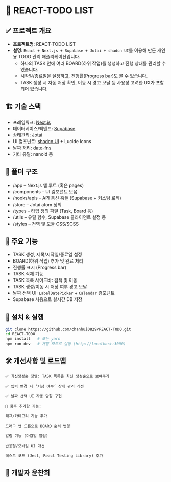 #  📑 REACT-TODO LIST

## ✅ 프로젝트 개요
- **프로젝트명**: REACT-TODO LIST
- **설명**: `React + Next.js + Supabase + Jotai + shadcn UI`를 이용해 만든 개인용 TODO 관리 애플리케이션입니다.  
  - 하나의 TASK 안에 여러 BOARD(하위 작업)를 생성하고 진행 상태를 관리할 수 있습니다.  
  - 시작일/종료일을 설정하고, 진행률(Progress bar)도 볼 수 있습니다.  
  - TASK 생성 시 자동 저장 확인, 이동 시 경고 모달 등 사용성 고려한 UX가 포함되어 있습니다.

## 🏗 기술 스택
- 프레임워크: [Next.js](https://nextjs.org/)  
- 데이터베이스/백엔드: [Supabase](https://supabase.com/)  
- 상태관리: [Jotai](https://jotai.org/)  
- UI 컴포넌트: [shadcn UI](https://ui.shadcn.com/) + Lucide Icons  
- 날짜 처리: [date-fns](https://date-fns.org/)  
- 기타 유틸: nanoid 등

## 📂 폴더 구조
- /app – Next.js 앱 루트 (혹은 pages)
- /components – UI 컴포넌트 모음
- /hooks/apis – API 통신 훅들 (Supabase + 커스텀 로직)
- /store – Jotai atom 정의
- /types – 타입 정의 파일 (Task, Board 등)
- /utils – 유틸 함수, Supabase 클라이언트 설정 등
- /styles – 전역 및 모듈 CSS/SCSS


## 🔧 주요 기능
- TASK 생성, 제목/시작일/종료일 설정  
- BOARD(하위 작업) 추가 및 완료 처리  
- 진행률 표시 (Progress bar)  
- TASK 삭제 기능  
- TASK 목록 사이드바: 검색 및 이동  
- TASK 생성/이동 시 저장 여부 경고 모달  
- 날짜 선택 UI: `LabelDatePicker` + `Calendar` 컴포넌트  
- Supabase 사용으로 실시간 DB 저장

## 📌 설치 & 실행
```bash
git clone https://github.com/chanhui0829/REACT-TODO.git
cd REACT-TODO
npm install   # 또는 yarn
npm run dev   # 개발 모드로 실행 (http://localhost:3000)
```
## 🛠 개선사항 및 로드맵
```
✅ 최신생성순 정렬: TASK 목록을 최신 생성순으로 보여주기

✅ 입력 변경 시 ‘저장 여부’ 상태 관리 개선

✅ 날짜 선택 UI 자동 닫힘 구현

📌 향후 추가할 기능:

태그/카테고리 기능 추가

드래그 앤 드롭으로 BOARD 순서 변경

알림 기능 (마감일 알림)

반응형/모바일 UI 개선

테스트 코드 (Jest, React Testing Library) 추가
```
## 🧾 개발자 윤찬희

